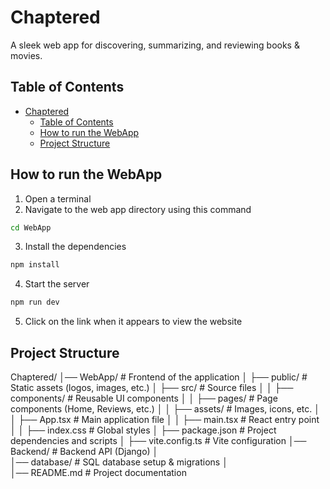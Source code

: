 # Chaptered
A sleek web app for discovering, summarizing, and reviewing books &amp; movies.
## Table of Contents  
- [Chaptered](#chaptered)
  - [Table of Contents](#table-of-contents)
  - [How to run the WebApp](#how-to-run-the-webapp)
  - [Project Structure](#project-structure)

## How to run the WebApp

1. Open a terminal 
2. Navigate to the web app directory using this command 

```sh
cd WebApp
```

3. Install the dependencies 

```sh
npm install

```

4. Start the server 

```sh
npm run dev
```

5. Click on the link when it appears to view the website


## Project Structure
Chaptered/
│── WebApp/               # Frontend of the application
│   ├── public/           # Static assets (logos, images, etc.)
│   ├── src/              # Source files
│   │   ├── components/   # Reusable UI components
│   │   ├── pages/        # Page components (Home, Reviews, etc.)
│   │   ├── assets/       # Images, icons, etc.
│   │   ├── App.tsx       # Main application file
│   │   ├── main.tsx      # React entry point
│   │   ├── index.css     # Global styles
│   ├── package.json      # Project dependencies and scripts
│   ├── vite.config.ts    # Vite configuration
│── Backend/              # Backend API (Django)
│   
│── database/             # SQL database setup & migrations
│   
│── README.md             # Project documentation
